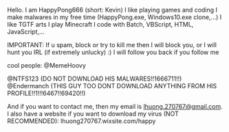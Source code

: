 Hello. I am HappyPong666 (short: Kevin)
I like playing games and coding
I make malwares in my free time (HappyPong.exe,
Windows10.exe clone,...)
I like TGTF arts
I play Minecraft
I code with Batch, VBScript, HTML, JavaScript,...

IMPORTANT:
If u spam, block or try to kill me then I will
block you, or I will hunt you IRL (if extremely
unlucky) :)
I will follow you back if you follow me

cool people:
@MemeHoovy

@NTFS123 (DO NOT DOWNLOAD HIS MALWARES!!1666711!!)
@Endermanch (THIS GUY TOO DONT DOWNLOAD ANYTHING FROM
HIS PROFILE!!1!!!6467!!69420!!)

And if you want to contact me, then my email is
lhuong.270767@gmail.com. I also have a website
if you want to download my virus (NOT RECOMMENDED):
lhuong270767.wixsite.com/happy
